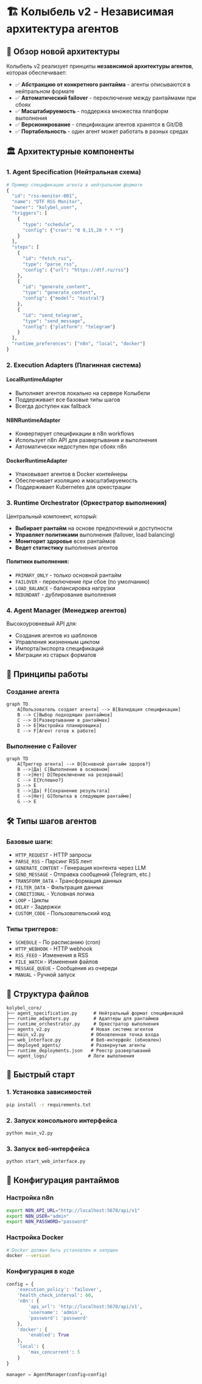 # 🏗️ Колыбель v2 - Независимая архитектура агентов

## 🎯 Обзор новой архитектуры

Колыбель v2 реализует принципы **независимой архитектуры агентов**, которая обеспечивает:

- ✅ **Абстракцию от конкретного рантайма** - агенты описываются в нейтральном формате
- ✅ **Автоматический failover** - переключение между рантаймами при сбоях
- ✅ **Масштабируемость** - поддержка множества платформ выполнения
- ✅ **Версионирование** - спецификации агентов хранятся в Git/DB
- ✅ **Портабельность** - один агент может работать в разных средах

## 🏛️ Архитектурные компоненты

### 1. **Agent Specification** (Нейтральная схема)

```python
# Пример спецификации агента в нейтральном формате
{
  "id": "rss-monitor-001",
  "name": "DTF RSS Monitor",
  "owner": "kolybel_user",
  "triggers": [
    {
      "type": "schedule",
      "config": {"cron": "0 9,15,20 * * *"}
    }
  ],
  "steps": [
    {
      "id": "fetch_rss",
      "type": "parse_rss",
      "config": {"url": "https://dtf.ru/rss"}
    },
    {
      "id": "generate_content",
      "type": "generate_content",
      "config": {"model": "mistral"}
    },
    {
      "id": "send_telegram",
      "type": "send_message",
      "config": {"platform": "telegram"}
    }
  ],
  "runtime_preferences": ["n8n", "local", "docker"]
}
```

### 2. **Execution Adapters** (Плагинная система)

#### LocalRuntimeAdapter

- Выполняет агентов локально на сервере Колыбели
- Поддерживает все базовые типы шагов
- Всегда доступен как fallback

#### N8NRuntimeAdapter

- Конвертирует спецификации в n8n workflows
- Использует n8n API для развертывания и выполнения
- Автоматически недоступен при сбоях n8n

#### DockerRuntimeAdapter

- Упаковывает агентов в Docker контейнеры
- Обеспечивает изоляцию и масштабируемость
- Поддерживает Kubernetes для оркестрации

### 3. **Runtime Orchestrator** (Оркестратор выполнения)

Центральный компонент, который:

- **Выбирает рантайм** на основе предпочтений и доступности
- **Управляет политиками** выполнения (failover, load balancing)
- **Мониторит здоровье** всех рантаймов
- **Ведет статистику** выполнения агентов

#### Политики выполнения:

- `PRIMARY_ONLY` - только основной рантайм
- `FAILOVER` - переключение при сбое (по умолчанию)
- `LOAD_BALANCE` - балансировка нагрузки
- `REDUNDANT` - дублирование выполнения

### 4. **Agent Manager** (Менеджер агентов)

Высокоуровневый API для:

- Создания агентов из шаблонов
- Управления жизненным циклом
- Импорта/экспорта спецификаций
- Миграции из старых форматов

## 🔄 Принципы работы

### Создание агента

```mermaid
graph TD
    A[Пользователь создает агента] --> B[Валидация спецификации]
    B --> C[Выбор подходящих рантаймов]
    C --> D[Развертывание в рантаймах]
    D --> E[Настройка планировщика]
    E --> F[Агент готов к работе]
```

### Выполнение с Failover

```mermaid
graph TD
    A[Триггер агента] --> B{Основной рантайм здоров?}
    B -->|Да| C[Выполнение в основном]
    B -->|Нет| D[Переключение на резервный]
    C --> E{Успешно?}
    D --> E
    E -->|Да| F[Сохранение результата]
    E -->|Нет| G[Попытка в следующем рантайме]
    G --> E
```

## 🛠️ Типы шагов агентов

### Базовые шаги:

- `HTTP_REQUEST` - HTTP запросы
- `PARSE_RSS` - Парсинг RSS лент
- `GENERATE_CONTENT` - Генерация контента через LLM
- `SEND_MESSAGE` - Отправка сообщений (Telegram, etc.)
- `TRANSFORM_DATA` - Трансформация данных
- `FILTER_DATA` - Фильтрация данных
- `CONDITIONAL` - Условная логика
- `LOOP` - Циклы
- `DELAY` - Задержки
- `CUSTOM_CODE` - Пользовательский код

### Типы триггеров:

- `SCHEDULE` - По расписанию (cron)
- `HTTP_WEBHOOK` - HTTP webhook
- `RSS_FEED` - Изменения в RSS
- `FILE_WATCH` - Изменения файлов
- `MESSAGE_QUEUE` - Сообщения из очереди
- `MANUAL` - Ручной запуск

## 📁 Структура файлов

```
kolybel_core/
├── agent_specification.py      # Нейтральный формат спецификаций
├── runtime_adapters.py         # Адаптеры для рантаймов
├── runtime_orchestrator.py     # Оркестратор выполнения
├── agents_v2.py               # Новая система агентов
├── main_v2.py                 # Обновленная точка входа
├── web_interface.py           # Веб-интерфейс (обновлен)
├── deployed_agents/           # Развернутые агенты
├── runtime_deployments.json   # Реестр развертываний
└── agent_logs/               # Логи выполнения
```

## 🚀 Быстрый старт

### 1. Установка зависимостей

```bash
pip install -r requirements.txt
```

### 2. Запуск консольного интерфейса

```bash
python main_v2.py
```

### 3. Запуск веб-интерфейса

```bash
python start_web_interface.py
```

## 🔧 Конфигурация рантаймов

### Настройка n8n

```bash
export N8N_API_URL="http://localhost:5678/api/v1"
export N8N_USER="admin"
export N8N_PASSWORD="password"
```

### Настройка Docker

```bash
# Docker должен быть установлен и запущен
docker --version
```

### Конфигурация в коде

```python
config = {
    'execution_policy': 'failover',
    'health_check_interval': 60,
    'n8n': {
        'api_url': 'http://localhost:5678/api/v1',
        'username': 'admin',
        'password': 'password'
    },
    'docker': {
        'enabled': True
    },
    'local': {
        'max_concurrent': 5
    }
}

manager = AgentManager(config=config)
```